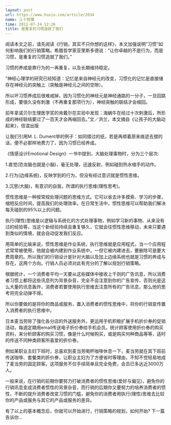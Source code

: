 ```yaml
---
layout: post
url: https://www.huxiu.com/article/2034
name: 三十而慄
time: 2012-07-24 12:26
title: 是重复的习惯造就了我们
---
```

阅读本文之前，请先阅读《行销，其实不只你想的这样》，本文加强说明”习惯”如何影响我们的行销策略。希腊哲学家亚里斯多德说：“让你卓越的不是行为，而是习惯，是重复的习惯造就了我们。”

习惯的养成是靠行为的一再重复，以及长期维持稳定。

“神经心理学的研究已经知道：记忆是来自神经元的改变，习惯化的记忆是直接储存在神经元的突触上（突触是神经元之间的空隙）。

所以坏习惯养成后很难戒掉，因为习惯化的神经元是神经通路的一分子，一旦回路形成，要很久没有刺激（不再重复那项行为），神经突触的联结才会缩回。

前年拿诺贝尔生理医学奖的肯戴尔在实验中发现：海蜗牛在经过十次刺激后，所形成的神经联结要过了一百天才会再缩回去。”文／洪兰，本文摘自《让孩子的大脑动起来》，信谊出版

让我们引用M. L. Dument举的例子：如同摺过的纸，若是再顺着原来痕迹去摺的话，便不必那样地费力了，因为习惯已经养成。

《情感设计Emotional Design》一书中提到，大脑处理事物时，分为三个层次:

1.直觉(恐龙脑也就是小脑)，毫无处理，迅速反射，例如碰到热水缩手的动作。

2.行为(边缘系统)，反映学到的行为，但没有经过意识就是惯性思维。

3.沉思(大脑)，有意识的自我，所谓的执行思维(理性思考)。

惯性思维是一种按常规处理问题的思维方式。它可以省去许多摸索、学习的步骤，缩短反应时间，提高我们的处理效率。在日常生活中，惯性思维可以帮助我们解决每天碰到的95%以上的问题。

执行(理性)思维是以逻辑与系统化的方式处理事物，例如学习新的事物、从来没有过的经验等，当这个新经验持续且重复够久，它就会往惯性思维移动，未来只要遇到类似的情境，就会自动促发我们反应。

用简单的比喻来说，惯性思维是作业系统，执行思维就是应用程式，当一个应用程式常常被使用，他就会被内建到作业系统中，一但它被内建进去，要删除可是要大费周章的。所以我们的行销设计是针对大脑以及加上边缘系统也就是习惯的养成与存在，这两个方向。行销人员必须对此有充分的了解以规划行销策略。

根据统计，一个消费者平均一天要从这些媒体中接收上千则的广告讯息，所以消费者习惯上都将这些讯息列为背景杂音，完全不会注意到你的广告宣传，否则光是这么大量的讯息轰炸，消费者若要使用执行思维去注意所有的广告讯息，那么他的思考将完全动弹不得。

所以你要做的是将你的商品或服务，置入消费者的惯性思维中，将你的行销宣传置入消费者的执行思维中。

日本麦当劳除了强化各分店的外送服务外，更运用手机积极扩展手机折价券的促销活动，每週定期用email传送电子折价券给手机会员。统计顾客使用折价券的购买资料，来分析顾客的购买习惯，像是什么时候购买，或是购买何种商品等等，适时的传送不同种类顾客所喜爱的折价券。

例如某职业主妇下班时，总喜欢到麦当劳喝杯咖啡休息一下，麦当劳就在其下班前传送咖啡、套餐类的折价券，让职业主妇为了方便省时等理由，不知不觉轻易地成了麦当劳的固定顾客。这项服务不仅手续简单且完全免费，会员已多达近3000万人。

一般来说，在行销的前期你要努力打破消费者的惯性思维(爱好与偏见)，避免你的行销讯息变成消费者惯性的背景杂音，而行销的后期你又要努力的培养消费者的惯性，不断的提升消费者改变习惯的门槛，避免你的消费者用执行(理性)思维去比较你的产品或服务与其它的产品或服务的差异。

有了以上的基本概念后，你就可以开始进行，行销策略的规划，如何开始? 下一篇告诉你…

